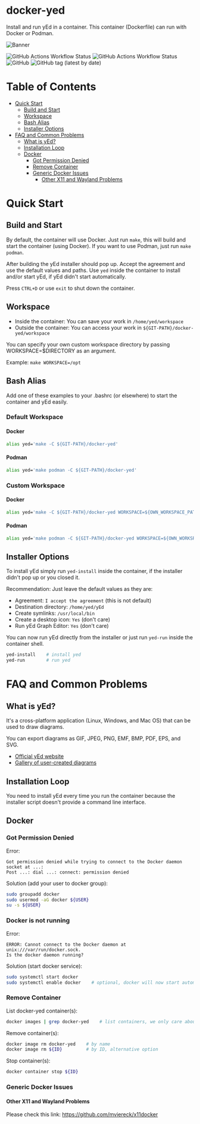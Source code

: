 # docker-yed

Install and run yEd in a container. This container (Dockerfile) can run with Docker or Podman.

![Banner](res/banner.svg)

![GitHub Actions Workflow Status](https://img.shields.io/github/actions/workflow/status/alexazon/docker-yed/docker-build.yml?label=build%20(docker))
![GitHub Actions Workflow Status](https://img.shields.io/github/actions/workflow/status/alexazon/docker-yed/podman-build.yml?label=build%20(podman))
![GitHub](https://img.shields.io/github/license/alexazon/docker-yed)
![GitHub tag (latest by date)](https://img.shields.io/github/v/tag/alexazon/docker-yed)

# Table of Contents

- [Quick Start](#quick-start)
  - [Build and Start](#build-and-start)
  - [Workspace](#workspace)
  - [Bash Alias](#bash-alias)
  - [Installer Options](#using-yed)
- [FAQ and Common Problems](#faq-and-common-problems)
  - [What is yEd?](#what-is-yed)
  - [Installation Loop](#installation-loop)
  - [Docker](#docker)
    - [Got Permission Denied](#got-permission-denied)
    - [Remove Container](#remove-container)
    - [Generic Docker Issues](#generic-docker-issues)
      - [Other X11 and Wayland Problems](#other-x11-and-wayland-problems)

# Quick Start

## Build and Start

By default, the container will use Docker. Just run `make`, this will build and start the container (using Docker). If you want to use Podman, just run `make podman`.

After building the yEd installer should pop up. Accept the agreement and use the default values and paths. Use `yed` inside the container to install and/or start yEd, if yEd didn't start automatically.

Press `CTRL+D` or use `exit` to shut down the container.

## Workspace

- Inside the container: You can save your work in `/home/yed/workspace`
- Outside the container: You can access your work in `${GIT-PATH}/docker-yed/workspace`

You can specify your own custom workspace directory by passing WORKSPACE=$DIRECTORY as an argument.

Example: `make WORKSPACE=/opt`

## Bash Alias

Add one of these examples to your .bashrc (or elsewhere) to start the container and yEd easily.

### Default Workspace

#### Docker

```bash
alias yed='make -C ${GIT-PATH}/docker-yed'
```

#### Podman

```bash
alias yed='make podman -C ${GIT-PATH}/docker-yed'
```

### Custom Workspace

#### Docker

```bash
alias yed='make -C ${GIT-PATH}/docker-yed WORKSPACE=${OWN_WORKSPACE_PATH}'
```

#### Podman

```bash
alias yed='make podman -C ${GIT-PATH}/docker-yed WORKSPACE=${OWN_WORKSPACE_PATH}'
```

## Installer Options

To install yEd simply run `yed-install` inside the container, if the installer didn't pop up or you closed it.

Recommendation: Just leave the default values as they are:

- Agreement: `I accept the agreement` (this is not default)
- Destination directory: `/home/yed/yEd`
- Create symlinks: `/usr/local/bin`
- Create a desktop icon: `Yes` (don't care)
- Run yEd Graph Editor: `Yes` (don't care)

You can now run yEd directly from the installer or just run `yed-run` inside the container shell.

```bash
yed-install    # install yed
yed-run        # run yed
```

# FAQ and Common Problems

## What is yEd?

It's a cross-platform application (Linux, Windows, and Mac OS) that can be used to draw diagrams.

You can export diagrams as GIF, JPEG, PNG, EMF, BMP, PDF, EPS, and SVG.

- [Official yEd website](https://www.yworks.com/products/yed)
- [Gallery of user-created diagrams](https://www.yworks.com/products/yed/gallery)

## Installation Loop

You need to install yEd every time you run the container because the installer script doesn't provide a command line interface.

## Docker

### Got Permission Denied

Error:

```
Got permission denied while trying to connect to the Docker daemon socket at ...:
Post ...: dial ...: connect: permission denied
```

Solution (add your user to docker group):

```bash
sudo groupadd docker
sudo usermod -aG docker ${USER}
su -s ${USER}
```

### Docker is not running

Error:

```
ERROR: Cannot connect to the Docker daemon at unix:///var/run/docker.sock.
Is the docker daemon running?
```

Solution (start docker service):

```bash
sudo systemctl start docker
sudo systemctl enable docker    # optional, docker will now start automatically
```

### Remove Container

List docker-yed container(s):

```bash
docker images | grep docker-yed    # list containers, we only care about docker-yed container(s)
```

Remove container(s):

```bash
docker image rm docker-yed    # by name
docker image rm ${ID}         # by ID, alternative option
```

Stop container(s):

```bash
docker container stop ${ID}
```

### Generic Docker Issues

#### Other X11 and Wayland Problems

Please check this link: https://github.com/mviereck/x11docker
